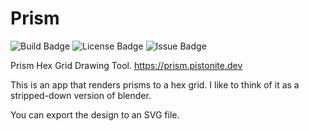# Prism

![Build Badge](https://img.shields.io/github/check-runs/Pistonite/prism/main)
![License Badge](https://img.shields.io/github/license/Pistonite/prism)
![Issue Badge](https://img.shields.io/github/issues/Pistonite/prism)

Prism Hex Grid Drawing Tool. https://prism.pistonite.dev

This is an app that renders prisms to a hex grid. I like to think of it as a stripped-down version of blender.

You can export the design to an SVG file.
